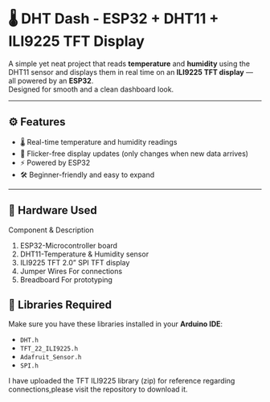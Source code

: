 # 🌡️ DHT Dash - ESP32 + DHT11 + ILI9225 TFT Display

A simple yet neat project that reads **temperature** and **humidity** using the DHT11 sensor and displays them in real time on an **ILI9225 TFT display** — all powered by an **ESP32**.  
Designed for smooth and a clean dashboard look.

---

## ⚙️ Features

- 🌡️ Real-time temperature and humidity readings  
- 🧠 Flicker-free display updates (only changes when new data arrives)  
- ⚡ Powered by ESP32  
- 🛠️ Beginner-friendly and easy to expand  

---

## 🧩 Hardware Used

 Component & Description
1) ESP32-Microcontroller board 
2) DHT11-Temperature & Humidity sensor 
3) ILI9225 TFT 2.0” SPI TFT display 
4) Jumper Wires For connections
5) Breadboard For prototyping 


## 🧰 Libraries Required

Make sure you have these libraries installed in your **Arduino IDE**:

- `DHT.h`  
- `TFT_22_ILI9225.h`  
- `Adafruit_Sensor.h`  
- `SPI.h`
  
I have uploaded the TFT ILI9225 library (zip) for reference regarding connections,please visit the repository to download it.
